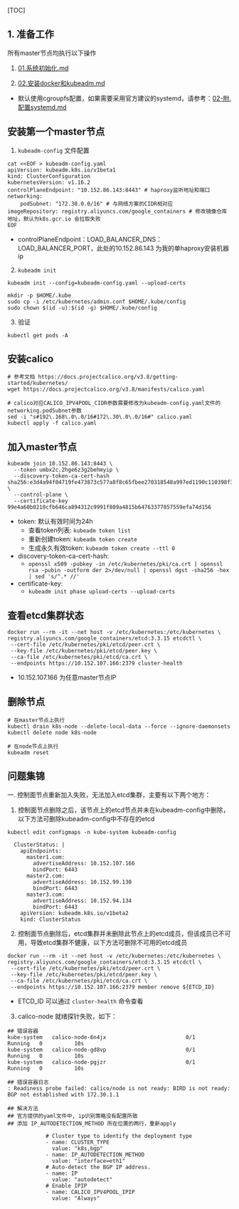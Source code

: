 [TOC]

## 1. 准备工作
所有master节点均执行以下操作
1. [01.系统初始化.md](https://github.com/wanilyer/kubeadm/blob/master/01.%E7%B3%BB%E7%BB%9F%E5%88%9D%E5%A7%8B%E5%8C%96.md)

2. [02.安装docker和kubeadm.md](https://github.com/wanilyer/kubeadm/blob/master/02.%E5%AE%89%E8%A3%85docker%E5%92%8Ckubeadm.md)

+ 默认使用cgroupfs配置，如果需要采用官方建议的systemd，请参考：[02-附.配置systemd.md]()

## 安装第一个master节点

1. `kubeadm-config` 文件配置
```
cat <<EOF > kubeadm-config.yaml
apiVersion: kubeadm.k8s.io/v1beta1
kind: ClusterConfiguration
kubernetesVersion: v1.16.2
controlPlaneEndpoint: "10.152.86.143:8443" # haproxy监听地址和端口
networking:
    podSubnet: "172.30.0.0/16" # 与网络方案的CIDR相对应
imageRepository: registry.aliyuncs.com/google_containers # 修改镜像仓库地址，默认为k8s.gcr.io 会拉取失败
EOF
```
+ controlPlaneEndpoint：LOAD_BALANCER_DNS：LOAD_BALANCER_PORT，此处的10.152.86.143 为我的单haproxy安装机器ip

2.  `kubeadm init`
```
kubeadm init --config=kubeadm-config.yaml --upload-certs

mkdir -p $HOME/.kube
sudo cp -i /etc/kubernetes/admin.conf $HOME/.kube/config
sudo chown $(id -u):$(id -g) $HOME/.kube/config
```

3. 验证

```
kubectl get pods -A
```

## 安装calico
```
# 参考文档 https://docs.projectcalico.org/v3.8/getting-started/kubernetes/
wget https://docs.projectcalico.org/v3.8/manifests/calico.yaml

# calico对应CALICO_IPV4POOL_CIDR参数需要修改为kubeadm-config.yaml文件的networking.podSubnet参数
sed -i "s#192\.168\.0\.0/16#172\.30\.0\.0/16#" calico.yaml
kubectl apply -f calico.yaml
```


## 加入master节点
```
kubeadm join 10.152.86.143:8443 \
  --token umbx2c.2hge6z3g2behmyip \
  --discovery-token-ca-cert-hash sha256:e3d4a94f04719fe473873c577a8f8c65fbee270318548a997ed1190c110398f3 \
  --control-plane \
  --certificate-key 99e4a60b0210cfb646ca894312c9991f809a4815b64763377857559efa74d156
```

+ token: 默认有效时间为24h
  * 查看token列表: `kubeadm token list`
  * 重新创建token: `kubeadm token create`
  * 生成永久有效token: `kubeadm token create --ttl 0`
+ discovery-token-ca-cert-hash: 
  + `openssl x509 -pubkey -in /etc/kubernetes/pki/ca.crt | openssl rsa -pubin -outform der 2>/dev/null | openssl dgst -sha256 -hex | sed 's/^.* //'`
+ certificate-key: 
  + `kubeadm init phase upload-certs --upload-certs`
## 查看etcd集群状态
```
docker run --rm -it --net host -v /etc/kubernetes:/etc/kubernetes \
registry.aliyuncs.com/google_containers/etcd:3.3.15 etcdctl \
 --cert-file /etc/kubernetes/pki/etcd/peer.crt \
 --key-file /etc/kubernetes/pki/etcd/peer.key \
 --ca-file /etc/kubernetes/pki/etcd/ca.crt \
 --endpoints https://10.152.107.166:2379 cluster-health
```
+ 10.152.107.166 为任意master节点IP

## 删除节点
```
# 在master节点上执行
kubectl drain k8s-node --delete-local-data --force --ignore-daemonsets
kubectl delete node k8s-node

# 在node节点上执行
kubeadm reset
```

## 问题集锦
一.  控制面节点重新加入失败，无法加入etcd集群，主要有以下两个地方：
1. 控制面节点删除之后，该节点上的etcd节点并未在kubeadm-config中删除，以下方法可删除kubeadm-config中不存在的etcd
```
kubectl edit configmaps -n kube-system kubeadm-config
```
```
  ClusterStatus: |
    apiEndpoints:
      master1.com:
        advertiseAddress: 10.152.107.166
        bindPort: 6443
      master2.com:
        advertiseAddress: 10.152.99.130
        bindPort: 6443
      master3.com:
        advertiseAddress: 10.152.94.134
        bindPort: 6443
    apiVersion: kubeadm.k8s.io/v1beta2
    kind: ClusterStatus
```

2. 控制面节点删除后，etcd集群并未删除此节点上的etcd成员，但该成员已不可用，导致etcd集群不健康，以下方法可删除不可用的etcd成员
```
docker run --rm -it --net host -v /etc/kubernetes:/etc/kubernetes \
registry.aliyuncs.com/google_containers/etcd:3.3.15 etcdctl \
 --cert-file /etc/kubernetes/pki/etcd/peer.crt \
 --key-file /etc/kubernetes/pki/etcd/peer.key \
 --ca-file /etc/kubernetes/pki/etcd/ca.crt \
 --endpoints https://10.152.107.166:2379 member remove ${ETCD_ID}
```
+ ETCD_ID 可以通过 `cluster-health` 命令查看

3. calico-node 就绪探针失败，如下：
```
## 错误容器
kube-system   calico-node-6n4jx                         0/1     Running   0          10s
kube-system   calico-node-gd8vp                         0/1     Running   0          10s
kube-system   calico-node-pgjzr                         0/1     Running   0          10s

## 错误容器日志
: Readiness probe failed: calico/node is not ready: BIRD is not ready: BGP not established with 172.30.1.1

## 解决方法
## 官方提供的yaml文件中, ip识别策略没有配置所致
## 添加 IP_AUTODETECTION_METHOD 所在位置的两行，重新apply

            # Cluster type to identify the deployment type
            - name: CLUSTER_TYPE
              value: "k8s,bgp"
            - name: IP_AUTODETECTION_METHOD
              value: "interface=eth1"
            # Auto-detect the BGP IP address.
            - name: IP
              value: "autodetect"
            # Enable IPIP
            - name: CALICO_IPV4POOL_IPIP
              value: "Always"
```